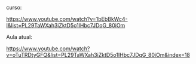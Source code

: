 curso:

https://www.youtube.com/watch?v=1bEbBkWc4-I&list=PL29TaWXah3iZktD5o1IHbc7JDqG_80iOm

Aula atual:

https://www.youtube.com/watch?v=oTuTRDtyGFQ&list=PL29TaWXah3iZktD5o1IHbc7JDqG_80iOm&index=18